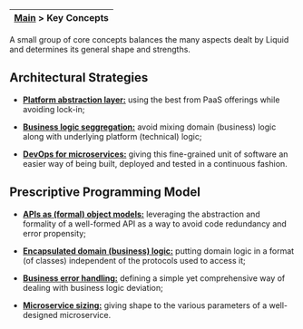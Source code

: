 | [Main](About-Liquid) > Key Concepts |
|----|

A small group of core concepts balances the many aspects dealt by Liquid and determines its general shape and strengths.


## Architectural Strategies
- [**Platform abstraction layer:**](Platform-Abstraction-Layer.md) using the best from PaaS offerings while avoiding lock-in;

- [**Business logic seggregation:**](Business-logic-seggregation.md) avoid mixing domain (business) logic along with underlying platform (technical) logic;

- [**DevOps for microservices:**](DevOps-for-Microservices.md) giving this fine-grained unit of software an easier way of being built, deployed and tested in a continuous fashion.


## Prescriptive Programming Model
- [**APIs as (formal) object models:**](API-as-formal-Object-Model.md) leveraging the abstraction and formality of a well-formed API as a way to avoid code redundancy and error propensity;

- [**Encapsulated domain (business) logic:**](Encapsulated-Domain-Logic.md) putting domain logic in a format (of classes) independent of the protocols used to access it;

- [**Business error handling:**](Business-Error-Handling.md) defining a simple yet comprehensive way of dealing with business logic deviation;

- [**Microservice sizing:**](Microservice-Sizing.md) giving shape to the various parameters of a well-designed microservice.
